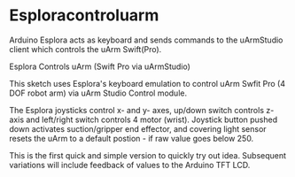 # Esploracontroluarm
Arduino Esplora acts as keyboard and sends commands to the uArmStudio client which controls the uArm Swift(Pro).

Esplora Controls uArm (Swift Pro via uArmStudio)

This sketch uses Esplora's keyboard emulation to control uArm Swfit Pro (4 DOF robot arm) via uArm Studio Control module.

The Esplora joysticks control x- and y- axes, up/down switch controls z-axis and left/right switch controls 4 motor (wrist). Joystick button pushed down activates suction/gripper end effector, and covering light sensor resets the uArm to a default postion - if raw value goes below 250.

This is the first quick and simple version to quickly try out idea. Subsequent variations will include feedback of values to the Arduino TFT LCD.
